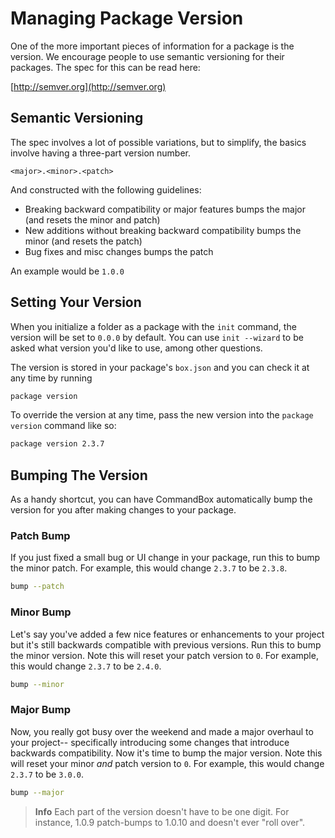 # Managing Package Version

One of the more important pieces of information for a package is the version.  We encourage people to use semantic versioning for their packages.  The spec for this can be read here:

[http://semver.org](http://semver.org)


## Semantic Versioning

The spec involves a lot of possible variations, but to simplify, the basics involve having a three-part version number.   

```
<major>.<minor>.<patch>
```
And constructed with the following guidelines:

* Breaking backward compatibility or major features bumps the major (and resets the minor and patch)
* New additions without breaking backward compatibility bumps the minor (and resets the patch)
* Bug fixes and misc changes bumps the patch

An example would be `1.0.0`

## Setting Your Version

When you initialize a folder as a package with the `init` command, the version will be set to `0.0.0` by default.  You can use `init --wizard` to be asked what version you'd like to use, among other questions.

The version is stored in your package's `box.json` and you can check it at any time by running

```bash
package version
```

To override the version at any time, pass the new version into the `package version` command like so:

```bash
package version 2.3.7
```

## Bumping The Version

As a handy shortcut, you can have CommandBox automatically bump the version for you after making changes to your package.

### Patch Bump

If you just fixed a small bug or UI change in your package, run this to bump the minor patch.  For example, this would change `2.3.7` to be `2.3.8`.

```bash
bump --patch
```

### Minor Bump
Let's say you've added a few nice features or enhancements to your project but it's still backwards compatible with previous versions.  Run this to bump the minor version.  Note this will reset your patch version to `0`.  For example, this would change `2.3.7` to be `2.4.0`.

```bash
bump --minor
```

### Major Bump
Now, you really got busy over the weekend and made a major overhaul to your project-- specifically introducing some changes that introduce backwards compatibility.  Now it's time to bump the major version. Note this will reset your minor *and* patch version to `0`.  For example, this would change `2.3.7` to be `3.0.0`.

```bash
bump --major
```

> **Info** Each part of the version doesn't have to be one digit.  For instance, 1.0.9 patch-bumps to 1.0.10 and doesn't ever "roll over".

